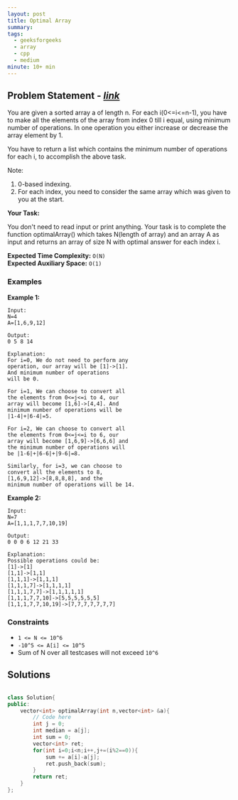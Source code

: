 ```yaml
---
layout: post
title: Optimal Array
summary:
tags:
  - geeksforgeeks
  - array
  - cpp
  - medium
minute: 10+ min
---
```


## Problem Statement - [_link_](https://practice.geeksforgeeks.org/problems/d4aeef538e6dd3280dda5f8ed7964727fdc7075f/1)

You are given a sorted array a of length n. For each i(0<=i<=n-1), you have to make all the elements of the array from index 0 till i equal, using minimum number of operations. In one operation you either increase or decrease the array element by 1.

You have to return a list which contains the minimum number of operations for each i, to accomplish the above task.

Note:
1. 0-based indexing.
1. For each index, you need to consider the same array which was given to you at the start.

**Your Task:**

You don't need to read input or print anything. Your task is to complete the function optimalArray() which takes N(length of array) and  an array A as input and returns an array of size N  with optimal answer for each index i.


**Expected Time Complexity:** `O(N)`   
**Expected Auxiliary Space:** `O(1)`   


### Examples

**Example 1:**


```
Input:
N=4
A=[1,6,9,12]

Output:
0 5 8 14

Explanation:
For i=0, We do not need to perform any 
operation, our array will be [1]->[1].
And minimum number of operations
will be 0.

For i=1, We can choose to convert all 
the elements from 0<=j<=i to 4, our 
array will become [1,6]->[4,4]. And 
minimum number of operations will be 
|1-4|+|6-4|=5.

For i=2, We can choose to convert all 
the elements from 0<=j<=i to 6, our 
array will become [1,6,9]->[6,6,6] and 
the minimum number of operations will 
be |1-6|+|6-6|+|9-6|=8.

Similarly, for i=3, we can choose to 
convert all the elements to 8, 
[1,6,9,12]->[8,8,8,8], and the 
minimum number of operations will be 14.
```

**Example 2:**

```
Input:
N=7
A=[1,1,1,7,7,10,19]

Output:
0 0 0 6 12 21 33

Explanation:
Possible operations could be:
[1]->[1]
[1,1]->[1,1]
[1,1,1]->[1,1,1]
[1,1,1,7]->[1,1,1,1]
[1,1,1,7,7]->[1,1,1,1,1]
[1,1,1,7,7,10]->[5,5,5,5,5,5]
[1,1,1,7,7,10,19]->[7,7,7,7,7,7,7]
```

### Constraints

- `1 <= N <= 10^6`
- `-10^5 <= A[i] <= 10^5`
- Sum of N over all testcases will not exceed `10^6`

## Solutions

```cpp

class Solution{
public:
    vector<int> optimalArray(int n,vector<int> &a){
        // Code here 
        int j = 0;
        int median = a[j];
        int sum = 0;
        vector<int> ret;
        for(int i=0;i<n;i++,j+=(i%2==0)){
            sum += a[i]-a[j];
            ret.push_back(sum);
        }
        return ret;
    }
};

```
